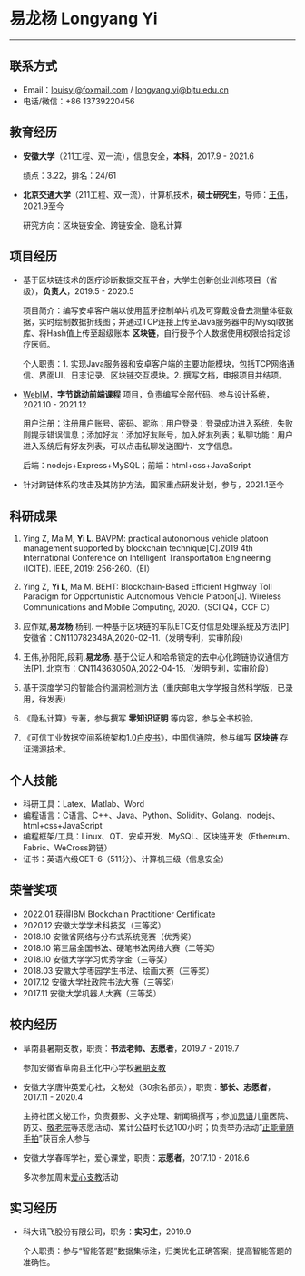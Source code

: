# 易龙杨 Longyang Yi

---

## 联系方式

- Email：louisyi@foxmail.com / longyang.yi@bjtu.edu.cn
- 电话/微信：+86 13739220456

## 教育经历

- __安徽大学__（211工程、双一流），信息安全，__本科__，2017.9 - 2021.6

  绩点：3.22，排名：24/61

- __北京交通大学__（211工程、双一流），计算机技术，__硕士研究生__，导师：[王伟](http://infosec.bjtu.edu.cn/wangwei/)，2021.9至今

  研究方向：区块链安全、跨链安全、隐私计算

## 项目经历

- 基于区块链技术的医疗诊断数据交互平台，大学生创新创业训练项目（省级），__负责人__，2019.5 - 2020.5

  项目简介：编写安卓客户端以使用蓝牙控制单片机及可穿戴设备去测量体征数据，实时绘制数据折线图；并通过TCP连接上传至Java服务器中的Mysql数据库、将Hash值上传至超级账本 __区块链__，自行授予个人数据使用权限给指定诊疗医师。

  个人职责：1. 实现Java服务器和安卓客户端的主要功能模块，包括TCP网络通信、界面UI、日志记录、区块链交互模块。2. 撰写文档，申报项目并结项。

- [WebIM](https://github.com/longyangyi/WebIM)，__字节跳动前端课程__ 项目，负责编写全部代码、参与设计系统，2021.10 - 2021.12

  用户注册：注册用户账号、密码、昵称；用户登录：登录成功进入系统，失败则提示错误信息；添加好友：添加好友账号，加入好友列表；私聊功能：用户进入系统后有好友列表，可以点击私聊发送图片、文字信息。
  
  后端：nodejs+Express+MySQL；前端：html+css+JavaScript

- 针对跨链体系的攻击及其防护方法，国家重点研发计划，参与，2021.1至今


## 科研成果

1. Ying Z, Ma M, __Yi L__. BAVPM: practical autonomous vehicle platoon management supported by blockchain technique[C].2019 4th International Conference on Intelligent Transportation Engineering (ICITE). IEEE, 2019: 256-260.（EI）

2. Ying Z, __Yi L__, Ma M. BEHT: Blockchain-Based Efficient Highway Toll Paradigm for Opportunistic Autonomous Vehicle Platoon[J]. Wireless Communications and Mobile Computing, 2020.（SCI Q4，CCF C）

3. 应作斌,__易龙杨__,杨钊. 一种基于区块链的车队ETC支付信息处理系统及方法[P]. 安徽省：CN110782348A,2020-02-11.（发明专利，实审阶段）

4. 王伟,孙阳阳,段莉,__易龙杨__. 基于公证人和哈希锁定的去中心化跨链协议通信方法[P]. 北京市：CN114363050A,2022-04-15.（发明专利，实审阶段）

5. 基于深度学习的智能合约漏洞检测方法（重庆邮电大学学报自然科学版，已录用，待发表）

6. 《隐私计算》专著，参与撰写 __零知识证明__ 等内容，参与全书校验。

7. 《可信工业数据空间系统架构1.0[白皮书](http://www.caict.ac.cn/kxyj/qwfb/ztbg/202201/P020220125561909082218.pdf)》，中国信通院，参与编写 __区块链__ 存证溯源技术。


## 个人技能

- 科研工具：Latex、Matlab、Word
- 编程语言：C语言、C++、Java、Python、Solidity、Golang、nodejs、html+css+JavaScript
- 编程框架/工具：Linux、QT、安卓开发、MySQL、区块链开发（Ethereum、Fabric、WeCross跨链）
- 证书：英语六级CET-6（511分）、计算机三级（信息安全）

## 荣誉奖项

- 2022.01 获得IBM Blockchain Practitioner [Certificate](https://www.credly.com/badges/04cc780a-883c-4e5b-a78d-ff0a9c074c2c/print)
- 2020.12 安徽大学学术科技奖（三等奖）
- 2018.10 安徽省网络与分布式系统竞赛（优秀奖）
- 2018.10 第三届全国书法、硬笔书法网络大赛（二等奖）
- 2018.10 安徽大学学习优秀学金（三等奖）
- 2018.03 安徽大学枣园学生书法、绘画大赛（三等奖）
- 2017.12 安徽大学社政院书法大赛（三等奖）
- 2017.11 安徽大学机器人大赛（三等奖）

## 校内经历

- 阜南县暑期支教，职责：__书法老师、志愿者__，2019.7 - 2019.7

  参加安徽省阜南县王化中心学校[暑期支教](https://mp.weixin.qq.com/s/bjRsgUkEp_9LkWBuDaWTPg)

- 安徽大学唐仲英爱心社，文秘处（30余名部员），职责：__部长、志愿者__，2017.11 - 2020.4

  主持社团文秘工作，负责摄影、文字处理、新闻稿撰写；参加[思语](https://mp.weixin.qq.com/s/YDQYDllXB0Ym2EurpSugbw)儿童医院、防艾、[敬老院](https://mp.weixin.qq.com/s/2Qg7dWrls6_LtkTHRALhZQ)等志愿活动、累计公益时长达100小时；负责举办活动“[正能量随手拍](https://mp.weixin.qq.com/s/uYTVEgMfEKEB2qfmNVYPPQ)”获百余人参与

- 安徽大学春晖学社，爱心课堂，职责：__志愿者__，2017.10 - 2018.6

  多次参加周末[爱心支教](https://mp.weixin.qq.com/s/LMNa-lutbY_ltHJeH7nyJg)活动

## 实习经历

- 科大讯飞股份有限公司，职务：__实习生__，2019.9

  个人职责：参与“智能答题”数据集标注，归类优化正确答案，提高智能答题的准确性。

